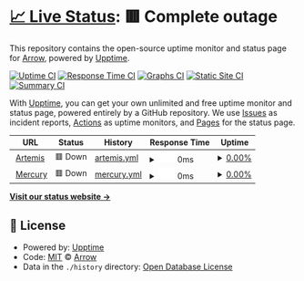 # [📈 Live Status](https://ArrowTheFurry.github.io/Network-Status-2): <!--live status--> **🟥 Complete outage**

This repository contains the open-source uptime monitor and status page for [Arrow](alru.ga), powered by [Upptime](https://github.com/upptime/upptime).

[![Uptime CI](https://github.com/ArrowTheFurry/Network-Status-2/workflows/Uptime%20CI/badge.svg)](https://github.com/ArrowTheFurry/Network-Status-2/actions?query=workflow%3A%22Uptime+CI%22)
[![Response Time CI](https://github.com/ArrowTheFurry/Network-Status-2/workflows/Response%20Time%20CI/badge.svg)](https://github.com/ArrowTheFurry/Network-Status-2/actions?query=workflow%3A%22Response+Time+CI%22)
[![Graphs CI](https://github.com/ArrowTheFurry/Network-Status-2/workflows/Graphs%20CI/badge.svg)](https://github.com/ArrowTheFurry/Network-Status-2/actions?query=workflow%3A%22Graphs+CI%22)
[![Static Site CI](https://github.com/ArrowTheFurry/Network-Status-2/workflows/Static%20Site%20CI/badge.svg)](https://github.com/ArrowTheFurry/Network-Status-2/actions?query=workflow%3A%22Static+Site+CI%22)
[![Summary CI](https://github.com/ArrowTheFurry/Network-Status-2/workflows/Summary%20CI/badge.svg)](https://github.com/ArrowTheFurry/Network-Status-2/actions?query=workflow%3A%22Summary+CI%22)

With [Upptime](https://upptime.js.org), you can get your own unlimited and free uptime monitor and status page, powered entirely by a GitHub repository. We use [Issues](https://github.com/ArrowTheFurry/Network-Status-2/issues) as incident reports, [Actions](https://github.com/ArrowTheFurry/Network-Status-2/actions) as uptime monitors, and [Pages](https://ArrowTheFurry.github.io/Network-Status-2) for the status page.

<!--start: status pages-->
<!-- This summary is generated by Upptime (https://github.com/upptime/upptime) -->
<!-- Do not edit this manually, your changes will be overwritten -->
<!-- prettier-ignore -->
| URL | Status | History | Response Time | Uptime |
| --- | ------ | ------- | ------------- | ------ |
| <img alt="" src="https://favicons.githubusercontent.com/artemis.alru.xyz" height="13"> [Artemis](https://artemis.alru.xyz:8080) | 🟥 Down | [artemis.yml](https://github.com/ArrowTheFurry/Network-Status-2/commits/HEAD/history/artemis.yml) | <details><summary><img alt="Response time graph" src="./graphs/artemis/response-time-week.png" height="20"> 0ms</summary><br><a href="https://ArrowTheFurry.github.io/Network-Status-2/history/artemis"><img alt="Response time 617" src="https://img.shields.io/endpoint?url=https%3A%2F%2Fraw.githubusercontent.com%2FArrowTheFurry%2FNetwork-Status-2%2FHEAD%2Fapi%2Fartemis%2Fresponse-time.json"></a><br><a href="https://ArrowTheFurry.github.io/Network-Status-2/history/artemis"><img alt="24-hour response time 0" src="https://img.shields.io/endpoint?url=https%3A%2F%2Fraw.githubusercontent.com%2FArrowTheFurry%2FNetwork-Status-2%2FHEAD%2Fapi%2Fartemis%2Fresponse-time-day.json"></a><br><a href="https://ArrowTheFurry.github.io/Network-Status-2/history/artemis"><img alt="7-day response time 0" src="https://img.shields.io/endpoint?url=https%3A%2F%2Fraw.githubusercontent.com%2FArrowTheFurry%2FNetwork-Status-2%2FHEAD%2Fapi%2Fartemis%2Fresponse-time-week.json"></a><br><a href="https://ArrowTheFurry.github.io/Network-Status-2/history/artemis"><img alt="30-day response time 0" src="https://img.shields.io/endpoint?url=https%3A%2F%2Fraw.githubusercontent.com%2FArrowTheFurry%2FNetwork-Status-2%2FHEAD%2Fapi%2Fartemis%2Fresponse-time-month.json"></a><br><a href="https://ArrowTheFurry.github.io/Network-Status-2/history/artemis"><img alt="1-year response time 617" src="https://img.shields.io/endpoint?url=https%3A%2F%2Fraw.githubusercontent.com%2FArrowTheFurry%2FNetwork-Status-2%2FHEAD%2Fapi%2Fartemis%2Fresponse-time-year.json"></a></details> | <details><summary><a href="https://ArrowTheFurry.github.io/Network-Status-2/history/artemis">0.00%</a></summary><a href="https://ArrowTheFurry.github.io/Network-Status-2/history/artemis"><img alt="All-time uptime 5.21%" src="https://img.shields.io/endpoint?url=https%3A%2F%2Fraw.githubusercontent.com%2FArrowTheFurry%2FNetwork-Status-2%2FHEAD%2Fapi%2Fartemis%2Fuptime.json"></a><br><a href="https://ArrowTheFurry.github.io/Network-Status-2/history/artemis"><img alt="24-hour uptime 0.00%" src="https://img.shields.io/endpoint?url=https%3A%2F%2Fraw.githubusercontent.com%2FArrowTheFurry%2FNetwork-Status-2%2FHEAD%2Fapi%2Fartemis%2Fuptime-day.json"></a><br><a href="https://ArrowTheFurry.github.io/Network-Status-2/history/artemis"><img alt="7-day uptime 0.00%" src="https://img.shields.io/endpoint?url=https%3A%2F%2Fraw.githubusercontent.com%2FArrowTheFurry%2FNetwork-Status-2%2FHEAD%2Fapi%2Fartemis%2Fuptime-week.json"></a><br><a href="https://ArrowTheFurry.github.io/Network-Status-2/history/artemis"><img alt="30-day uptime 0.00%" src="https://img.shields.io/endpoint?url=https%3A%2F%2Fraw.githubusercontent.com%2FArrowTheFurry%2FNetwork-Status-2%2FHEAD%2Fapi%2Fartemis%2Fuptime-month.json"></a><br><a href="https://ArrowTheFurry.github.io/Network-Status-2/history/artemis"><img alt="1-year uptime 5.21%" src="https://img.shields.io/endpoint?url=https%3A%2F%2Fraw.githubusercontent.com%2FArrowTheFurry%2FNetwork-Status-2%2FHEAD%2Fapi%2Fartemis%2Fuptime-year.json"></a></details>
| <img alt="" src="https://favicons.githubusercontent.com/mercury.alru.xyz" height="13"> [Mercury](https://mercury.alru.xyz:8081) | 🟥 Down | [mercury.yml](https://github.com/ArrowTheFurry/Network-Status-2/commits/HEAD/history/mercury.yml) | <details><summary><img alt="Response time graph" src="./graphs/mercury/response-time-week.png" height="20"> 0ms</summary><br><a href="https://ArrowTheFurry.github.io/Network-Status-2/history/mercury"><img alt="Response time 623" src="https://img.shields.io/endpoint?url=https%3A%2F%2Fraw.githubusercontent.com%2FArrowTheFurry%2FNetwork-Status-2%2FHEAD%2Fapi%2Fmercury%2Fresponse-time.json"></a><br><a href="https://ArrowTheFurry.github.io/Network-Status-2/history/mercury"><img alt="24-hour response time 0" src="https://img.shields.io/endpoint?url=https%3A%2F%2Fraw.githubusercontent.com%2FArrowTheFurry%2FNetwork-Status-2%2FHEAD%2Fapi%2Fmercury%2Fresponse-time-day.json"></a><br><a href="https://ArrowTheFurry.github.io/Network-Status-2/history/mercury"><img alt="7-day response time 0" src="https://img.shields.io/endpoint?url=https%3A%2F%2Fraw.githubusercontent.com%2FArrowTheFurry%2FNetwork-Status-2%2FHEAD%2Fapi%2Fmercury%2Fresponse-time-week.json"></a><br><a href="https://ArrowTheFurry.github.io/Network-Status-2/history/mercury"><img alt="30-day response time 0" src="https://img.shields.io/endpoint?url=https%3A%2F%2Fraw.githubusercontent.com%2FArrowTheFurry%2FNetwork-Status-2%2FHEAD%2Fapi%2Fmercury%2Fresponse-time-month.json"></a><br><a href="https://ArrowTheFurry.github.io/Network-Status-2/history/mercury"><img alt="1-year response time 623" src="https://img.shields.io/endpoint?url=https%3A%2F%2Fraw.githubusercontent.com%2FArrowTheFurry%2FNetwork-Status-2%2FHEAD%2Fapi%2Fmercury%2Fresponse-time-year.json"></a></details> | <details><summary><a href="https://ArrowTheFurry.github.io/Network-Status-2/history/mercury">0.00%</a></summary><a href="https://ArrowTheFurry.github.io/Network-Status-2/history/mercury"><img alt="All-time uptime 5.08%" src="https://img.shields.io/endpoint?url=https%3A%2F%2Fraw.githubusercontent.com%2FArrowTheFurry%2FNetwork-Status-2%2FHEAD%2Fapi%2Fmercury%2Fuptime.json"></a><br><a href="https://ArrowTheFurry.github.io/Network-Status-2/history/mercury"><img alt="24-hour uptime 0.00%" src="https://img.shields.io/endpoint?url=https%3A%2F%2Fraw.githubusercontent.com%2FArrowTheFurry%2FNetwork-Status-2%2FHEAD%2Fapi%2Fmercury%2Fuptime-day.json"></a><br><a href="https://ArrowTheFurry.github.io/Network-Status-2/history/mercury"><img alt="7-day uptime 0.00%" src="https://img.shields.io/endpoint?url=https%3A%2F%2Fraw.githubusercontent.com%2FArrowTheFurry%2FNetwork-Status-2%2FHEAD%2Fapi%2Fmercury%2Fuptime-week.json"></a><br><a href="https://ArrowTheFurry.github.io/Network-Status-2/history/mercury"><img alt="30-day uptime 0.00%" src="https://img.shields.io/endpoint?url=https%3A%2F%2Fraw.githubusercontent.com%2FArrowTheFurry%2FNetwork-Status-2%2FHEAD%2Fapi%2Fmercury%2Fuptime-month.json"></a><br><a href="https://ArrowTheFurry.github.io/Network-Status-2/history/mercury"><img alt="1-year uptime 5.08%" src="https://img.shields.io/endpoint?url=https%3A%2F%2Fraw.githubusercontent.com%2FArrowTheFurry%2FNetwork-Status-2%2FHEAD%2Fapi%2Fmercury%2Fuptime-year.json"></a></details>

<!--end: status pages-->

[**Visit our status website →**](https://ArrowTheFurry.github.io/Network-Status-2)

## 📄 License

- Powered by: [Upptime](https://github.com/upptime/upptime)
- Code: [MIT](./LICENSE) © [Arrow](alru.ga)
- Data in the `./history` directory: [Open Database License](https://opendatacommons.org/licenses/odbl/1-0/)
